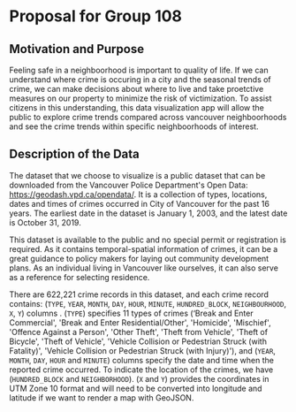 # Proposal for Group 108

## Motivation and Purpose
Feeling safe in a neighboorhood is important to quality of life. If we can understand where crime is occuring in a city and the seasonal trends of crime, we can make decisions about where to live and take proetctive measures on our property to minimize the risk of victimization. To assist citizens in this understanding, this data visualization app will allow the public to explore crime trends compared across vancouver neighboorhoods and see the crime trends within specific neighboorhoods of interest.

## Description of the Data
The dataset that we choose to visualize is a public dataset that can be downloaded from the Vancouver Police Department's Open Data: https://geodash.vpd.ca/opendata/. It is a collection of types, locations, dates and times of crimes occurred in City of Vancouver for the past 16 years.  The earliest date in the dataset is January 1, 2003, and the latest date is October 31, 2019.  
  
This dataset is available to the public and no special permit or registration is required.  As it contains temporal-spatial information of crimes, it can be a great guidance to policy makers for laying out community development plans.  As an individual living in Vancouver like ourselves, it can also serve as a reference for selecting residence.

There are 622,221 crime records in this dataset, and each crime record contains: (`TYPE`, `YEAR`, `MONTH`, `DAY`, `HOUR`, `MINUTE`, `HUNDRED_BLOCK`, `NEIGHBOURHOOD`, `X`, `Y`) columns . (`TYPE`) specifies 11 types of crimes (‘Break and Enter Commercial', 'Break and Enter Residential/Other', 'Homicide', 'Mischief', 'Offence Against a Person', 'Other Theft', 'Theft from Vehicle', 'Theft of Bicycle', 'Theft of Vehicle', 'Vehicle Collision or Pedestrian Struck (with Fatality)', 'Vehicle Collision or Pedestrian Struck (with Injury)'), and (`YEAR`, `MONTH`, `DAY`, `HOUR` and `MINUTE`) columns specify the date and time when the reported crime occurred.  To indicate the location of the crimes, we have (`HUNDRED_BLOCK` and `NEIGHBORHOOD`).  (`X` and `Y`) provides the coordinates in UTM Zone 10 format and will need to be converted into longitude and latitude if we want to render a map with GeoJSON.


